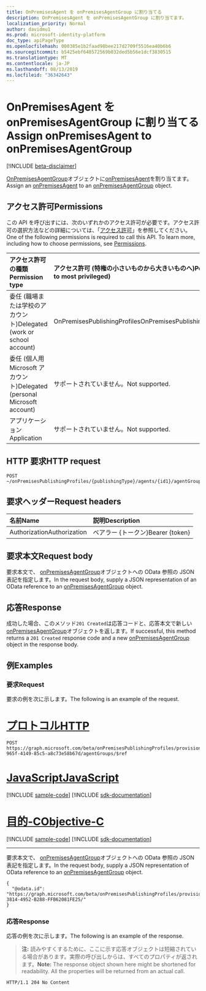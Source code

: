 ```yaml
---
title: OnPremisesAgent を onPremisesAgentGroup に割り当てる
description: OnPremisesAgent を onPremisesAgentGroup に割り当てます。
localization_priority: Normal
author: davidmu1
ms.prod: microsoft-identity-platform
doc_type: apiPageType
ms.openlocfilehash: 000385e1b2faad98bee217d2709f5516ea40b6b6
ms.sourcegitcommit: b5425ebf648572569b032ded5b56e1dcf3830515
ms.translationtype: MT
ms.contentlocale: ja-JP
ms.lasthandoff: 08/13/2019
ms.locfileid: "36342643"
---
```

# <a name="assign-onpremisesagent-to-onpremisesagentgroup"></a><span data-ttu-id="536d4-103">OnPremisesAgent を onPremisesAgentGroup に割り当てる</span><span class="sxs-lookup"><span data-stu-id="536d4-103">Assign onPremisesAgent to onPremisesAgentGroup</span></span>

[!INCLUDE [beta-disclaimer](../../includes/beta-disclaimer.md)]

<span data-ttu-id="536d4-104">[OnPremisesAgentGroup](../resources/onpremisesagentgroup.md)オブジェクトに[onPremisesAgent](../resources/onpremisesagent.md)を割り当てます。</span><span class="sxs-lookup"><span data-stu-id="536d4-104">Assign an [onPremisesAgent](../resources/onpremisesagent.md) to an [onPremisesAgentGroup](../resources/onpremisesagentgroup.md) object.</span></span>

## <a name="permissions"></a><span data-ttu-id="536d4-105">アクセス許可</span><span class="sxs-lookup"><span data-stu-id="536d4-105">Permissions</span></span>

<span data-ttu-id="536d4-p101">この API を呼び出すには、次のいずれかのアクセス許可が必要です。アクセス許可の選択方法などの詳細については、「[アクセス許可](/graph/permissions-reference)」を参照してください。</span><span class="sxs-lookup"><span data-stu-id="536d4-p101">One of the following permissions is required to call this API. To learn more, including how to choose permissions, see [Permissions](/graph/permissions-reference).</span></span>

| <span data-ttu-id="536d4-108">アクセス許可の種類</span><span class="sxs-lookup"><span data-stu-id="536d4-108">Permission type</span></span>                        | <span data-ttu-id="536d4-109">アクセス許可 (特権の小さいものから大きいものへ)</span><span class="sxs-lookup"><span data-stu-id="536d4-109">Permissions (from least to most privileged)</span></span> |
|:--------------------------------------|:---------------------------------------------------------|
|<span data-ttu-id="536d4-110">委任 (職場または学校のアカウント)</span><span class="sxs-lookup"><span data-stu-id="536d4-110">Delegated (work or school account)</span></span>     | <span data-ttu-id="536d4-111">OnPremisesPublishingProfiles</span><span class="sxs-lookup"><span data-stu-id="536d4-111">OnPremisesPublishingProfiles.ReadWrite.All</span></span> |
| <span data-ttu-id="536d4-112">委任 (個人用 Microsoft アカウント)</span><span class="sxs-lookup"><span data-stu-id="536d4-112">Delegated (personal Microsoft account)</span></span> | <span data-ttu-id="536d4-113">サポートされていません。</span><span class="sxs-lookup"><span data-stu-id="536d4-113">Not supported.</span></span> |
| <span data-ttu-id="536d4-114">アプリケーション</span><span class="sxs-lookup"><span data-stu-id="536d4-114">Application</span></span>                            | <span data-ttu-id="536d4-115">サポートされていません。</span><span class="sxs-lookup"><span data-stu-id="536d4-115">Not supported.</span></span> |

## <a name="http-request"></a><span data-ttu-id="536d4-116">HTTP 要求</span><span class="sxs-lookup"><span data-stu-id="536d4-116">HTTP request</span></span>

<!-- { "blockType": "ignored" } -->

```http
POST ~/onPremisesPublishingProfiles/{publishingType}/agents/{id1}/agentGroups/$ref
```

## <a name="request-headers"></a><span data-ttu-id="536d4-117">要求ヘッダー</span><span class="sxs-lookup"><span data-stu-id="536d4-117">Request headers</span></span>

| <span data-ttu-id="536d4-118">名前</span><span class="sxs-lookup"><span data-stu-id="536d4-118">Name</span></span>          | <span data-ttu-id="536d4-119">説明</span><span class="sxs-lookup"><span data-stu-id="536d4-119">Description</span></span>   |
|:--------------|:--------------|
| <span data-ttu-id="536d4-120">Authorization</span><span class="sxs-lookup"><span data-stu-id="536d4-120">Authorization</span></span> | <span data-ttu-id="536d4-121">ベアラー {トークン}</span><span class="sxs-lookup"><span data-stu-id="536d4-121">Bearer {token}</span></span> |

## <a name="request-body"></a><span data-ttu-id="536d4-122">要求本文</span><span class="sxs-lookup"><span data-stu-id="536d4-122">Request body</span></span>

<span data-ttu-id="536d4-123">要求本文で、 [onPremisesAgentGroup](../resources/onpremisesagentgroup.md)オブジェクトへの OData 参照の JSON 表記を指定します。</span><span class="sxs-lookup"><span data-stu-id="536d4-123">In the request body, supply a JSON representation of an OData reference to an [onPremisesAgentGroup](../resources/onpremisesagentgroup.md) object.</span></span>

## <a name="response"></a><span data-ttu-id="536d4-124">応答</span><span class="sxs-lookup"><span data-stu-id="536d4-124">Response</span></span>

<span data-ttu-id="536d4-125">成功した場合、このメソッド`201 Created`は応答コードと、応答本文で新しい[onPremisesAgentGroup](../resources/onpremisesagentgroup.md)オブジェクトを返します。</span><span class="sxs-lookup"><span data-stu-id="536d4-125">If successful, this method returns a `201 Created` response code and a new [onPremisesAgentGroup](../resources/onpremisesagentgroup.md) object in the response body.</span></span>

## <a name="examples"></a><span data-ttu-id="536d4-126">例</span><span class="sxs-lookup"><span data-stu-id="536d4-126">Examples</span></span>

### <a name="request"></a><span data-ttu-id="536d4-127">要求</span><span class="sxs-lookup"><span data-stu-id="536d4-127">Request</span></span>

<span data-ttu-id="536d4-128">要求の例を次に示します。</span><span class="sxs-lookup"><span data-stu-id="536d4-128">The following is an example of the request.</span></span>

# <a name="httptabhttp"></a>[<span data-ttu-id="536d4-129">プロトコル</span><span class="sxs-lookup"><span data-stu-id="536d4-129">HTTP</span></span>](#tab/http)
<!-- {
  "blockType": "request",
  "name": "create_onpremisesagentgroup_from_onpremisesagent"
}-->

```http
POST https://graph.microsoft.com/beta/onPremisesPublishingProfiles/provisioning/agents/1234b780-965f-4149-85c5-a8c73e58b67d/agentGroups/$ref
```
# <a name="javascripttabjavascript"></a>[<span data-ttu-id="536d4-130">JavaScript</span><span class="sxs-lookup"><span data-stu-id="536d4-130">JavaScript</span></span>](#tab/javascript)
[!INCLUDE [sample-code](../includes/snippets/javascript/create-onpremisesagentgroup-from-onpremisesagent-javascript-snippets.md)]
[!INCLUDE [sdk-documentation](../includes/snippets/snippets-sdk-documentation-link.md)]

# <a name="objective-ctabobjc"></a>[<span data-ttu-id="536d4-131">目的-C</span><span class="sxs-lookup"><span data-stu-id="536d4-131">Objective-C</span></span>](#tab/objc)
[!INCLUDE [sample-code](../includes/snippets/objc/create-onpremisesagentgroup-from-onpremisesagent-objc-snippets.md)]
[!INCLUDE [sdk-documentation](../includes/snippets/snippets-sdk-documentation-link.md)]

---


<span data-ttu-id="536d4-132">要求本文で、 [onPremisesAgentGroup](../resources/onpremisesagentgroup.md)オブジェクトへの OData 参照の JSON 表記を指定します。</span><span class="sxs-lookup"><span data-stu-id="536d4-132">In the request body, supply a JSON representation of OData reference to an [onPremisesAgentGroup](../resources/onpremisesagentgroup.md) object.</span></span>

```http
{
  "@odata.id": "https://graph.microsoft.com/beta/onPremisesPublishingProfiles/provisioning/agentGroups/8832388F-3814-4952-B288-FFB62081FE25/"
}
```

### <a name="response"></a><span data-ttu-id="536d4-133">応答</span><span class="sxs-lookup"><span data-stu-id="536d4-133">Response</span></span>

<span data-ttu-id="536d4-134">応答の例を次に示します。</span><span class="sxs-lookup"><span data-stu-id="536d4-134">The following is an example of the response.</span></span>

> <span data-ttu-id="536d4-p102">**注:** 読みやすくするために、ここに示す応答オブジェクトは短縮されている場合があります。実際の呼び出しからは、すべてのプロパティが返されます。</span><span class="sxs-lookup"><span data-stu-id="536d4-p102">**Note:** The response object shown here might be shortened for readability. All the properties will be returned from an actual call.</span></span>

<!-- {
  "blockType": "response",
  "truncated": true,
  "@odata.type": "microsoft.graph.onPremisesAgentGroup"
} -->

```http
HTTP/1.1 204 No Content
```

<!-- uuid: 16cd6b66-4b1a-43a1-adaf-3a886856ed98
2019-02-04 14:57:30 UTC -->
<!-- {
  "type": "#page.annotation",
  "description": "Create onPremisesAgentGroup",
  "keywords": "",
  "section": "documentation",
  "tocPath": ""
}-->
